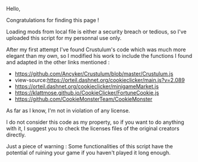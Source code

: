 Hello,

Congratulations for finding this page !

Loading mods from local file is either a security breach or tedious, so I've uploaded this script for my personnal use only.

After my first attempt I've found Crustulum's code which was much more elegant than my own, so I modified his work to include the functions I found and adapted in the other links mentioned :

- https://github.com/Ancyker/Crustulum/blob/master/Crustulum.js
- view-source:https://orteil.dashnet.org/cookieclicker/main.js?v=2.089
- https://orteil.dashnet.org/cookieclicker/minigameMarket.js
- https://klattmose.github.io/CookieClicker/FortuneCookie.js
- https://github.com/CookieMonsterTeam/CookieMonster

As far as I know, I'm not in violation of any license.

I do not consider this code as my property, so if you want to do anything with it, I suggest you to check the licenses files of the original creators directly.

Just a piece of warning : Some functionalities of this script have the potential of ruining your game if you haven't played it long enough.
